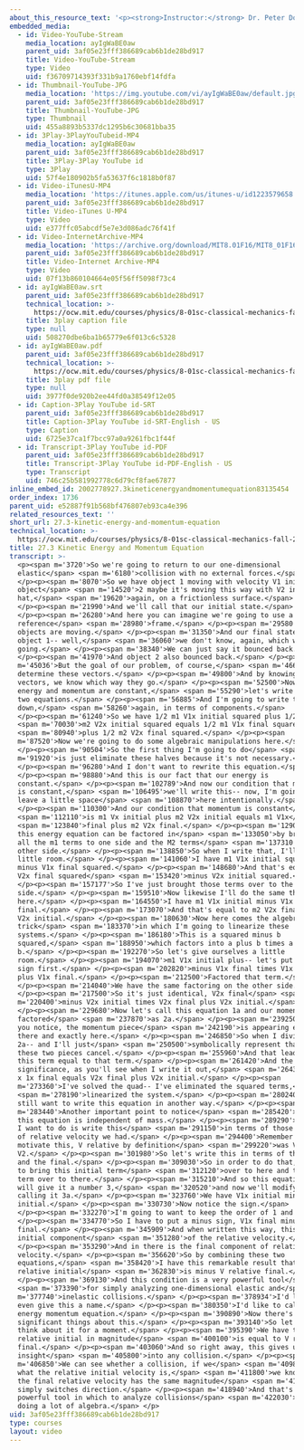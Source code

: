 ```yaml
---
about_this_resource_text: '<p><strong>Instructor:</strong> Dr. Peter Dourmashkin</p>'
embedded_media:
  - id: Video-YouTube-Stream
    media_location: ayIgWaBE0aw
    parent_uid: 3af05e23fff386689cab6b1de28bd917
    title: Video-YouTube-Stream
    type: Video
    uid: f36709714393f331b9a1760ebf14fdfa
  - id: Thumbnail-YouTube-JPG
    media_location: 'https://img.youtube.com/vi/ayIgWaBE0aw/default.jpg'
    parent_uid: 3af05e23fff386689cab6b1de28bd917
    title: Thumbnail-YouTube-JPG
    type: Thumbnail
    uid: 455a8893b5337dc1295b6c30681bba35
  - id: 3Play-3PlayYouTubeid-MP4
    media_location: ayIgWaBE0aw
    parent_uid: 3af05e23fff386689cab6b1de28bd917
    title: 3Play-3Play YouTube id
    type: 3Play
    uid: 57f4e180902b5fa53637f6c1818b0f87
  - id: Video-iTunesU-MP4
    media_location: 'https://itunes.apple.com/us/itunes-u/id1223579658'
    parent_uid: 3af05e23fff386689cab6b1de28bd917
    title: Video-iTunes U-MP4
    type: Video
    uid: e377ffc05abcdf5e7e3d086adc76f41f
  - id: Video-InternetArchive-MP4
    media_location: 'https://archive.org/download/MIT8.01F16/MIT8_01F16_L27v03_360p.mp4'
    parent_uid: 3af05e23fff386689cab6b1de28bd917
    title: Video-Internet Archive-MP4
    type: Video
    uid: 07f13b860104664e05f56ff5098f73c4
  - id: ayIgWaBE0aw.srt
    parent_uid: 3af05e23fff386689cab6b1de28bd917
    technical_location: >-
      https://ocw.mit.edu/courses/physics/8-01sc-classical-mechanics-fall-2016/week-9-collision-theory/27.3-kinetic-energy-and-momentum-equation/27.3-kinetic-energy-and-momentum-equation/ayIgWaBE0aw.srt
    title: 3play caption file
    type: null
    uid: 508270dbe6ba1b65779e6f013c6c5328
  - id: ayIgWaBE0aw.pdf
    parent_uid: 3af05e23fff386689cab6b1de28bd917
    technical_location: >-
      https://ocw.mit.edu/courses/physics/8-01sc-classical-mechanics-fall-2016/week-9-collision-theory/27.3-kinetic-energy-and-momentum-equation/27.3-kinetic-energy-and-momentum-equation/ayIgWaBE0aw.pdf
    title: 3play pdf file
    type: null
    uid: 3977f0de920b2ee44fd0a38549f12e05
  - id: Caption-3Play YouTube id-SRT
    parent_uid: 3af05e23fff386689cab6b1de28bd917
    title: Caption-3Play YouTube id-SRT-English - US
    type: Caption
    uid: 6725e37ca1f7bcc97a0a9261fbc1f44f
  - id: Transcript-3Play YouTube id-PDF
    parent_uid: 3af05e23fff386689cab6b1de28bd917
    title: Transcript-3Play YouTube id-PDF-English - US
    type: Transcript
    uid: 746c25b581992778c6d79cf8fae67877
inline_embed_id: 2002778927.3kineticenergyandmomentumequation83135454
order_index: 1736
parent_uid: e52887f91b568bf476807eb93ca4e396
related_resources_text: ''
short_url: 27.3-kinetic-energy-and-momentum-equation
technical_location: >-
  https://ocw.mit.edu/courses/physics/8-01sc-classical-mechanics-fall-2016/week-9-collision-theory/27.3-kinetic-energy-and-momentum-equation/27.3-kinetic-energy-and-momentum-equation
title: 27.3 Kinetic Energy and Momentum Equation
transcript: >-
  <p><span m='3720'>So we're going to return to our one-dimensional
  elastic</span> <span m='6180'>collision with no external forces.</span>
  </p><p><span m='8070'>So we have object 1 moving with velocity V1 initial and
  object</span> <span m='14520'>2 maybe it's moving this way with V2 initial i
  hat,</span> <span m='19620'>again, on a frictionless surface.</span>
  </p><p><span m='21990'>And we'll call that our initial state.</span>
  </p><p><span m='26280'>And here you can imagine we're going to use a ground
  reference</span> <span m='28980'>frame.</span> </p><p><span m='29580'>So both
  objects are moving.</span> </p><p><span m='31350'>And our final state has
  object 1-- well,</span> <span m='36060'>we don't know, again, which way it's
  going.</span> </p><p><span m='38340'>We can just say it bounced back.</span>
  </p><p><span m='41970'>And object 2 also bounced back.</span> </p><p><span
  m='45036'>But the goal of our problem, of course,</span> <span m='46660'>is to
  determine these vectors.</span> </p><p><span m='49800'>And by knowing the
  vectors, we know which way they go.</span> </p><p><span m='52500'>Now because
  energy and momentum are constant,</span> <span m='55290'>let's write down our
  two equations.</span> </p><p><span m='56885'>And I'm going to write them
  down,</span> <span m='58260'>again, in terms of components.</span>
  </p><p><span m='61240'>So we have 1/2 m1 V1x initial squared plus 1/2</span>
  <span m='70030'>m2 V2x initial squared equals 1/2 m1 V1x final squared</span>
  <span m='80940'>plus 1/2 m2 V2x final squared.</span> </p><p><span
  m='87520'>Now we're going to do some algebraic manipulations here.</span>
  </p><p><span m='90504'>So the first thing I'm going to do</span> <span
  m='91920'>is just eliminate these halves because it's not necessary.</span>
  </p><p><span m='96280'>And I don't want to rewrite this equation.</span>
  </p><p><span m='98880'>And this is our fact that our energy is
  constant.</span> </p><p><span m='102789'>And now our condition that momentum
  is constant,</span> <span m='106495'>we'll write this-- now, I'm going to
  leave a little space</span> <span m='108870'>here intentionally.</span>
  </p><p><span m='110300'>And our condition that momentum is constant</span>
  <span m='112110'>is m1 Vx initial plus m2 V2x initial equals m1 V1x</span>
  <span m='123840'>final plus m2 V2x final.</span> </p><p><span m='129030'>Now
  this energy equation can be factored in</span> <span m='133050'>by bringing
  all the m1 terms to one side and the M2 terms</span> <span m='137310'>to the
  other side.</span> </p><p><span m='138850'>So when I write that, I'll need a
  little room.</span> </p><p><span m='141060'>I have m1 V1x initial squared
  minus V1x final squared.</span> </p><p><span m='148680'>And that's equal to m2
  V2x final squared</span> <span m='153420'>minus V2x initial squared.</span>
  </p><p><span m='157177'>So I've just brought those terms over to the other
  side.</span> </p><p><span m='159510'>Now likewise I'll do the same thing down
  here.</span> </p><p><span m='164550'>I have m1 V1x initial minus V1x
  final.</span> </p><p><span m='173070'>And that's equal to m2 V2x final minus
  V2x initial.</span> </p><p><span m='180630'>Now here comes the algebraic
  trick</span> <span m='183370'>in which I'm going to linearize these
  systems.</span> </p><p><span m='186180'>This is a squared minus b
  squared,</span> <span m='188950'>which factors into a plus b times a minus
  b.</span> </p><p><span m='192270'>So let's give ourselves a little
  room.</span> </p><p><span m='194070'>m1 V1x initial plus-- let's put the minus
  sign first.</span> </p><p><span m='202820'>minus V1x final times V1x initial
  plus V1x final.</span> </p><p><span m='212500'>Factored that term.</span>
  </p><p><span m='214040'>We have the same factoring on the other side.</span>
  </p><p><span m='217500'>So it's just identical, V2x final</span> <span
  m='220400'>minus V2x initial times V2x final plus V2x initial.</span>
  </p><p><span m='229680'>Now let's call this equation 1a and our momentum
  factored</span> <span m='237870'>as 2a.</span> </p><p><span m='239250'>Now if
  you notice, the momentum piece</span> <span m='242190'>is appearing exactly
  there and exactly here.</span> </p><p><span m='246850'>So when I divide 1a by
  2a-- and I'll just</span> <span m='250500'>symbolically represent that-- then
  these two pieces cancel.</span> </p><p><span m='255960'>And that leads to just
  this term equal to that term.</span> </p><p><span m='261420'>And the
  significance, as you'll see when I write it out,</span> <span m='264370'>1 of
  x 1x final equals V2x final plus V2x initial.</span> </p><p><span
  m='273360'>I've solved the quad-- I've eliminated the squared terms,</span>
  <span m='278190'>linearized the system.</span> </p><p><span m='280240'>Now I
  still want to write this equation in another way.</span> </p><p><span
  m='283440'>Another important point to notice</span> <span m='285420'>is that
  this equation is independent of mass.</span> </p><p><span m='289290'>Now what
  I want to do is write this</span> <span m='291150'>in terms of those concepts
  of relative velocity we had.</span> </p><p><span m='294400'>Remember just to
  motivate this, V relative by definition</span> <span m='299220'>was V1 minus
  V2.</span> </p><p><span m='301980'>So let's write this in terms of the initial
  and the final.</span> </p><p><span m='309030'>So in order to do that, we have
  to bring this initial term</span> <span m='312120'>over to here and this final
  term over to there.</span> </p><p><span m='315210'>And so this equation, which
  will give it a number 3,</span> <span m='320520'>and now we'll modify that by
  calling it 3a.</span> </p><p><span m='323760'>We have V1x initial minus V2x
  initial.</span> </p><p><span m='330730'>Now notice the sign.</span>
  </p><p><span m='332270'>I'm going to want to keep the order of 1 and 2.</span>
  </p><p><span m='334770'>So I have to put a minus sign, V1x final minus V2x
  final.</span> </p><p><span m='345909'>And when written this way, this is the
  initial component</span> <span m='351280'>of the relative velocity.</span>
  </p><p><span m='353290'>And in there is the final component of relative
  velocity.</span> </p><p><span m='356620'>So by combining these two
  equations,</span> <span m='358420'>I have this remarkable result that V
  relative initial</span> <span m='362830'>is minus V relative final.</span>
  </p><p><span m='369130'>And this condition is a very powerful tool</span>
  <span m='373390'>for simply analyzing one-dimensional elastic and</span> <span
  m='377740'>inelastic collisions.</span> </p><p><span m='378934'>I'd like to
  even give this a name.</span> </p><p><span m='380350'>I'd like to call it the
  energy momentum equation.</span> </p><p><span m='390890'>Now there's a lot of
  significant things about this.</span> </p><p><span m='393140'>So let's just
  think about it for a moment.</span> </p><p><span m='395390'>We have that V
  relative initial in magnitude</span> <span m='400100'>is equal to V relative
  final.</span> </p><p><span m='403060'>And so right away, this gives us some
  insight</span> <span m='405800'>into any collision.</span> </p><p><span
  m='406850'>We can see whether a collision, if we</span> <span m='409850'>know
  what the relative initial velocity is,</span> <span m='411800'>we know that
  the final relative velocity has the same magnitude</span> <span m='416240'>but
  simply switches direction.</span> </p><p><span m='418940'>And that's a
  powerful tool in which to analyze collisions</span> <span m='422030'>without
  doing a lot of algebra.</span> </p>
uid: 3af05e23fff386689cab6b1de28bd917
type: courses
layout: video
---
```


